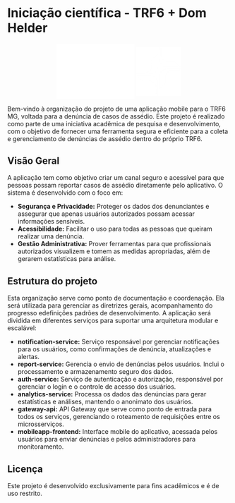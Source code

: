 # Iniciação científica - TRF6 + Dom Helder

<div style="display: inline-block" align="center">
    <img align="center" style="width: 35%; heigth: 25%;" src="/PROFILE/LogoDomHelderDark.png">
    <img align="center" style="width: 20%; heigth: 25%;" src="/PROFILE/Marca-TRF6-branca.png">
</div>

Bem-vindo à organização do projeto de uma aplicação mobile para o TRF6 MG, voltada para a denúncia de casos de assédio. Este projeto é realizado como parte de uma iniciativa acadêmica de pesquisa e desenvolvimento, com o objetivo de fornecer uma ferramenta segura e eficiente para a coleta e gerenciamento de denúncias de assédio dentro do próprio TRF6.


## Visão Geral

A aplicação tem como objetivo criar um canal seguro e acessível para que pessoas possam reportar casos de assédio diretamente pelo aplicativo. O sistema é desenvolvido com o foco em:

- **Segurança e Privacidade:** Proteger os dados dos denunciantes e assegurar que apenas usuários autorizados possam acessar informações sensíveis.
- **Acessibilidade:** Facilitar o uso para todas as pessoas que queiram realizar uma denúncia.
- **Gestão Administrativa:** Prover ferramentas para que profissionais autorizados visualizem e tomem as medidas apropriadas, além de gerarem estatísticas para análise.

## Estrutura do projeto

Esta organização serve como ponto de documentação e coordenação. Ela será utilizada para gerenciar as diretrizes gerais, acompanhamento do progresso edefinições padrões de desenvolvimento. A aplicação será dividida em diferentes serviços para suportar uma arquitetura modular e escalável:

- **notification-service:** Serviço responsável por gerenciar notificações para os usuários, como confirmações de denúncia, atualizações e alertas.
- **report-service:** Gerencia o envio de denúncias pelos usuários. Inclui o processamento e armazenamento seguro dos dados.
- **auth-service:** Serviço de autenticação e autorização, responsável por gerenciar o login e o controle de acesso dos usuários.
- **analytics-service:** Processa os dados das denúncias para gerar estatísticas e análises, mantendo o anonimato dos usuários.
- **gateway-api:** API Gateway que serve como ponto de entrada para todos os serviços, gerenciando o roteamento de requisições entre os microsserviços.
- **mobileapp-frontend:** Interface mobile do aplicativo, acessada pelos usuários para enviar denúncias e pelos administradores para monitoramento.

## Licença

Este projeto é desenvolvido exclusivamente para fins acadêmicos e é de uso restrito.

